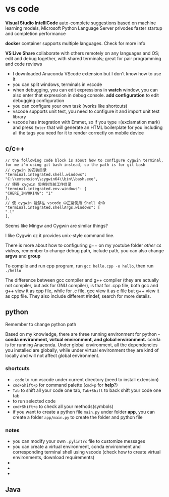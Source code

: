 # vs code

**Visual Studio IntelliCode** auto-complete suggestions based on machine learning models, Microsoft Python Language Server privodes faster startup and completion performance

**docker** container supports multiple languages. Check for more info

**VS Live Share** collaborate with others remotely on any languages and OS; edit and debug together, with shared terminals; great for pair programming and code reviews

- I downloaded Anaconda VScode extension but I don't know how to use it
- you can split windows, terminals in vscode
- when debugging, you can edit expressions in **watch** window, you can also enter that expression in debug console. **add configuration** to edit debugging configuration
- you can configure your own task (works like shortcuts)
- vscode supports unit test, you need to configure it and import unit test library
- vscode has integration with Emmet, so if you type ```!```(exclamation mark) and press ```Enter``` that will generate an HTML boilerplate for you including all the tags you need for it to render correctly on mobile device

## c/c++

```
// the following code block is about how to configure cygwin terminal, for me i'm using git bash instead, so the path is for git bash
// cygwin 的安装目录
"terminal.integrated.shell.windows": "C:\\extension\\cygwin64\\bin\\bash.exe",
// 使得 cygwin 切换到当前工作目录
"terminal.integrated.env.windows": {
"CHERE_INVOKING": "1"
},
// 使 cygwin 能够在 vscode 中正常使用 Shell 命令
"terminal.integrated.shellArgs.windows": [
"-l"
],
```

Seems like Mingw and Cygwin are similar things?

I like Cygwin cz it provides unix-style command line. 

There is more about how to configuring g++ on my youtube folder *other cs videos*, remember to change debug path, include path, you can also change **argvs** and **group**

To compile and run cpp program, run ```gcc hello.cpp -o hello```, then run ```./hello```

The difference between gcc compiler and g++ compiler (they are actually not compiler, but ask for GNU compiler), is that for .cpp file, both gcc and g++ view it as cpp file, while for .c file,  gcc view it as c file but g++ view it as cpp file. They also include different #indef, search for more details. 



## python

Remember to change python path

Based on my knowledge, there are three running environment for python - **conda environment, virtual environment, and global environment.** conda is for running Anaconda. Under global environment, all the dependencies you installed are globally, while under virtual environment they are kind of locally and will not affect global environment. 

### shortcuts

- ```.code``` to run vscode under current directory (need to install extension)
-  ```cmd+Shift+p``` for command palette (```cmd+p``` for **help**?)
- ```Tab``` to shift all your code one tab, ```Tab+Shift``` to back shift your code one tab
-  to run selected code
- ```cmd+Shift+o``` to check all your methods(symbols) 
- if you want to create a python file ```main.py``` under folder **app**, you can create a folder ```app/main.py``` to create the folder and python file

### notes

- you can modify your own ```.pylintrc``` file to customize messages
- you can create a virtual environment, conda environment and corresponding terminal shell using vscode (check how to create virtual environments, download requirements)
- 
- 
- 





## Java






